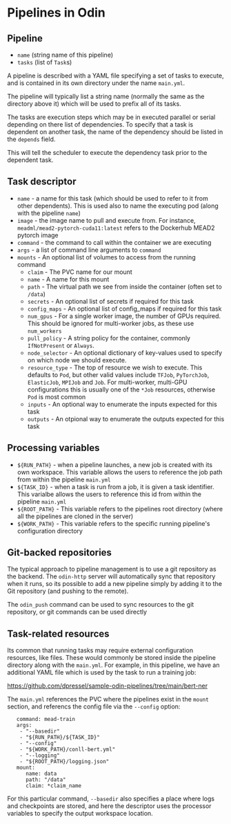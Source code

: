 # Pipelines in Odin

## Pipeline

- `name` (string name of this pipeline)
- `tasks` (list of `Task`s)

A pipeline is described with a YAML file specifying a set of tasks to execute, and is contained in its own directory under the name `main.yml`.

The pipeline will typically list a string name (normally the same as the directory above it) which will be used to prefix all of its tasks.

The tasks are execution steps which may be in executed parallel or serial depending on there list of dependencies.  To specify that a task is dependent on another task, the name of the dependency should be listed in the `depends` field.

This will tell the scheduler to execute the dependency task prior to the dependent task.


## Task descriptor

- `name` - a name for this task (which should be used to refer to it from other dependents).  This is used also to name the executing pod (along with the pipeline `name`)
- `image` - the image name to pull and execute from.  For instance, `meadml/mead2-pytorch-cuda11:latest` refers to the Dockerhub MEAD2 pytorch image
- `command` - the command to call within the container we are executing
- `args` - a list of command line arguments to `command`
- `mounts` - An optional list of volumes to access from the running command
  - `claim` - The PVC name for our mount
  - `name` - A name for this mount
  - `path` - The virtual path we see from inside the container (often set to `/data`)
  - `secrets` - An optional list of secrets if required for this task
  - `config_maps` - An optional list of config_maps if required for this task
  - `num_gpus` - For a single worker image, the number of GPUs required.  This should be ignored for multi-worker jobs, as these use `num_workers`
  - `pull_policy` - A string policy for the container, commonly `IfNotPresent` or `Always`.
  - `node_selector` - An optional dictionary of key-values used to specify on which node we should execute.
  - `resource_type` - The top of resource we wish to execute.  This defaults to `Pod`, but other valid values include `TFJob`, `PyTorchJob`, `ElasticJob`, `MPIJob` and `Job`.  For multi-worker, multi-GPU configurations this is usually one of the `*Job` resources, otherwise `Pod` is most common
  - `inputs` - An optional way to enumerate the inputs expected for this task
  - `outputs` - An otpional way to enumerate the outputs expected for this task

## Processing variables

- `${RUN_PATH}` - when a pipeline launches, a new job is created with its own workspace.  This variable allows the users to reference the job path from within the pipeline `main.yml`
- `${TASK_ID}` - when a task is run from a job, it is given a task identifier.  This varialbe allows the users to reference this id from within the pipeline `main.yml`
- `${ROOT_PATH}` - This variable refers to the pipelines root directory (where all the pipelines are cloned in the server)
- `${WORK_PATH}` - This variable refers to the specific running pipeline's configuration directory

## Git-backed repositories

The typical approach to pipeline management is to use a git repository as the backend.  The `odin-http` server will automatically sync that repository when it runs, so its possible to add a new pipeline simply by adding it to the Git repository (and pushing to the remote).

The `odin_push` command can be used to sync resources to the git repository, or git commands can be used directly

## Task-related resources

Its common that running tasks may require external configuration resources, like files.  These would commonly be stored inside the pipeline directory along with the `main.yml`.  For example, in this pipeline, we have an additional YAML file which is used by the task to run a training job:

https://github.com/dpressel/sample-odin-pipelines/tree/main/bert-ner

The `main.yml` references the PVC where the pipelines exist in the `mount` section, and referencs the config file via the `--config` option:

```
   command: mead-train
   args:
    - "--basedir"
    - "${RUN_PATH}/${TASK_ID}"
    - "--config"
    - "${WORK_PATH}/conll-bert.yml"
    - "--logging"
    - "${ROOT_PATH}/logging.json"
   mount:
      name: data
      path: "/data"
      claim: *claim_name
```

For this particular command, `--basedir` also specifies a place where logs and checkpoints are stored, and here the descriptor uses the processor variables to specify the output workspace location.

